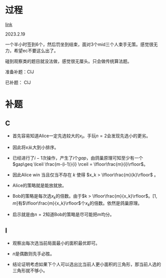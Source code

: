 # 过程

[link](https://codeforces.com/contest/1776)

2023.2.19

一个半小时签到6个，然后罚坐到结束，面对3个mid三个人束手无策。感觉很无力，希望ec不要这么出了。

碰到观察类的题目就没法做，感觉很无厘头。只会做传统算法题。

准备补题：CIJ

已补题： CIJ


# 补题

## C

- 首先容易知道Alice一定先选较大的$x_i$。手玩$n=2$会发现先选小的更劣。

- 因此将$x$从大到小排序。

- 已经进行了$i-1$次操作，产生了$i$个$gap$，由鸽巢原理可知至少有一个$gap\geq \lceil \frac{m-(i-1)}{i} \rceil = \lfloor\frac{m}{i}\rfloor$。

- 因此Alice win 当且仅当不存在 $k$ 使得 $x_k > \lfloor\frac{m}{k}\rfloor$ 。

- Alice的策略就是能放就放。

- Bob的策略是每次选$x_k$的倍数。由于$k > \lfloor\frac{m}{x_k}\rfloor$。$[1,m]$有$\lfloor\frac{m}{x_k}\rfloor$个$x_k$的倍数。依然是鸽巢原理。

- 启示就是由$n=2$知道Bob的策略是尽可能把$m$均分。


## I

- 观察出每次选当前局面最小的面积最优即可。

- $n$是偶数则先手必胜。

- 结论证明考虑如果下个人可以选出比当前人更小面积的三角形，那当前人选的三角形就不够小。